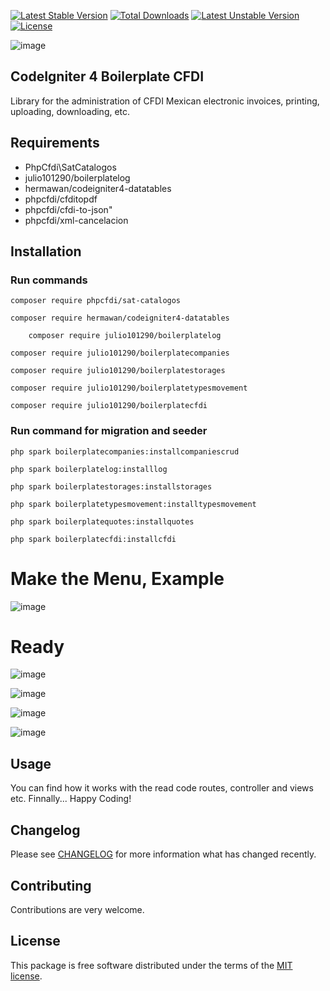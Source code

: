 [![Latest Stable Version](https://poser.okvpn.org/julio101290/boilerplatecfdi/v/stable)](https://packagist.org/packages/julio101290/boilerplatecfdi) [![Total Downloads](https://poser.okvpn.org/julio101290/boilerplatecfdi/downloads)](https://packagist.org/packages/julio101290/boilerplatecfdi) [![Latest Unstable Version](https://poser.okvpn.org/julio101290/boilerplatecfdi/v/unstable)](https://packagist.org/packages/julio101290/boilerplatecfdi) [![License](https://poser.okvpn.org/julio101290/boilerplatecfdi/license)](https://packagist.org/packages/julio101290/boilerplatecfdi)

![image](https://github.com/user-attachments/assets/f18c88d6-94d3-4015-85a7-7b96466da66d)


## CodeIgniter 4 Boilerplate CFDI
Library for the administration of CFDI Mexican electronic invoices, printing, uploading, downloading, etc.

## Requirements
* PhpCfdi\SatCatalogos
* julio101290/boilerplatelog
* hermawan/codeigniter4-datatables
* phpcfdi/cfditopdf
* phpcfdi/cfdi-to-json"
* phpcfdi/xml-cancelacion

## Installation

### Run commands
	
 	composer require phpcfdi/sat-catalogos

   	composer require hermawan/codeigniter4-datatables

    	composer require julio101290/boilerplatelog

	composer require julio101290/boilerplatecompanies

  	composer require julio101290/boilerplatestorages

	composer require julio101290/boilerplatetypesmovement

	composer require julio101290/boilerplatecfdi


### Run command for migration and seeder

	php spark boilerplatecompanies:installcompaniescrud

 	php spark boilerplatelog:installlog

  	php spark boilerplatestorages:installstorages

	php spark boilerplatetypesmovement:installtypesmovement

	php spark boilerplatequotes:installquotes

  	php spark boilerplatecfdi:installcfdi 
	

# Make the Menu, Example

![image](https://github.com/user-attachments/assets/12755ccd-2c48-47bf-8445-abb950f69eca)


# Ready

![image](https://github.com/user-attachments/assets/410426ed-6c8d-430a-bc87-daa62640e69e)

![image](https://github.com/user-attachments/assets/f8e7f2df-1ba0-427c-8653-cf52d0d0fc7a)

![image](https://github.com/user-attachments/assets/b660473a-38bf-4e72-8bf7-5531b68fd17f)

![image](https://github.com/user-attachments/assets/e012bed0-b2dc-4317-8ce1-239f2e6d3e1d)



Usage
-----
You can find how it works with the read code routes, controller and views etc. Finnally... Happy Coding!

Changelog
--------
Please see [CHANGELOG](CHANGELOG.md) for more information what has changed recently.

Contributing
------------
Contributions are very welcome.

License
-------

This package is free software distributed under the terms of the [MIT license](LICENSE.md).
